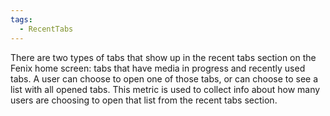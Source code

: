 ```yaml
---
tags:
  - RecentTabs
---
```


There are two types of tabs that show up in the recent tabs section on the Fenix home screen:
tabs that have media in progress and recently used tabs.
A user can choose to open one of those tabs, or can choose to see a list with all opened tabs.
This metric is used to collect info about how many users are choosing to open that list from the recent tabs section.


